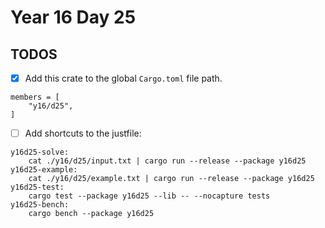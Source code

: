 # Year 16 Day 25

## TODOS

- [x] Add this crate to the global `Cargo.toml` file path.

```
members = [
    "y16/d25",
]
```

- [ ] Add shortcuts to the justfile:

```
y16d25-solve:
    cat ./y16/d25/input.txt | cargo run --release --package y16d25
y16d25-example:
    cat ./y16/d25/example.txt | cargo run --release --package y16d25
y16d25-test:
    cargo test --package y16d25 --lib -- --nocapture tests
y16d25-bench:
    cargo bench --package y16d25
```